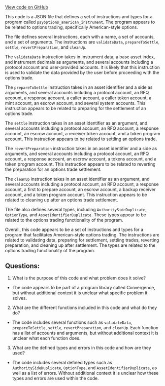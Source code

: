 [View code on GitHub](https://github.com/convergence-rfq/convergence-program-library/psyoptions-american-instrument/js/idl/psyoptions_american_instrument.json)

This code is a JSON file that defines a set of instructions and types for a program called `psyoptions_american_instrument`. The program appears to be related to options trading, specifically American-style options. 

The file defines several instructions, each with a name, a set of accounts, and a set of arguments. The instructions are `validateData`, `prepareToSettle`, `settle`, `revertPreparation`, and `cleanUp`. 

The `validateData` instruction takes in instrument data, a base asset index, and instrument decimals as arguments, and several accounts including a protocol account and user-provided accounts. It is likely that this instruction is used to validate the data provided by the user before proceeding with the options trade. 

The `prepareToSettle` instruction takes in an asset identifier and a side as arguments, and several accounts including a protocol account, an RFQ account, a response account, a caller account, a caller token account, a mint account, an escrow account, and several system accounts. This instruction appears to be related to preparing for the settlement of an options trade. 

The `settle` instruction takes in an asset identifier as an argument, and several accounts including a protocol account, an RFQ account, a response account, an escrow account, a receiver token account, and a token program account. This instruction appears to be related to settling an options trade. 

The `revertPreparation` instruction takes in an asset identifier and a side as arguments, and several accounts including a protocol account, an RFQ account, a response account, an escrow account, a tokens account, and a token program account. This instruction appears to be related to reverting the preparation for an options trade settlement. 

The `cleanUp` instruction takes in an asset identifier as an argument, and several accounts including a protocol account, an RFQ account, a response account, a first to prepare account, an escrow account, a backup receiver account, and a token program account. This instruction appears to be related to cleaning up after an options trade settlement. 

The file also defines several types, including `AuthoritySideDuplicate`, `OptionType`, and `AssetIdentifierDuplicate`. These types appear to be related to the options trading functionality of the program. 

Overall, this code appears to be a set of instructions and types for a program that facilitates American-style options trading. The instructions are related to validating data, preparing for settlement, settling trades, reverting preparation, and cleaning up after settlement. The types are related to the options trading functionality of the program.
## Questions: 
 1. What is the purpose of this code and what problem does it solve?
- The code appears to be part of a program library called Convergence, but without additional context it is unclear what specific problem it solves.

2. What are the different functions included in this code and what do they do?
- The code includes several functions such as `validateData`, `prepareToSettle`, `settle`, `revertPreparation`, and `cleanUp`. Each function has a list of accounts and arguments, but without additional context it is unclear what each function does.

3. What are the defined types and errors in this code and how are they used?
- The code includes several defined types such as `AuthoritySideDuplicate`, `OptionType`, and `AssetIdentifierDuplicate`, as well as a list of errors. Without additional context it is unclear how these types and errors are used within the code.